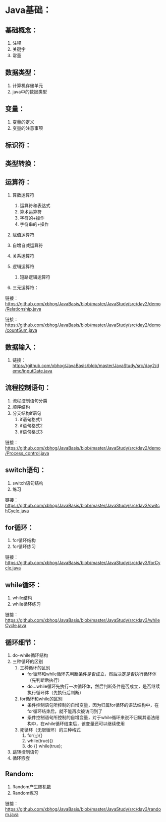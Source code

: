 # Java基础：

## 基础概念：

1. 注释
2. 关键字
3. 常量

## 数据类型：

1. 计算机存储单元
2. java中的数据类型

## 变量：

1. 变量的定义
2. 变量的注意事项

## 标识符：

## 类型转换：

## 运算符：

1. 算数运算符
   1. 运算符和表达式
   2. 算术运算符
   3. 字符的+操作
   4. 字符串的+操作
   
2. 赋值运算符

3. 自增自减运算符

4. 关系运算符

5. 逻辑运算符
   
   1. 短路逻辑运算符
   
6. 三元运算符：

  链接：https://github.com/xbhog/JavaBasis/blob/master/JavaStudy/src/day2/demo/Relationship.java

链接：https://github.com/xbhog/JavaBasis/blob/master/JavaStudy/src/day2/demo/countSum.java

## 数据输入：

1. 链接：https://github.com/xbhog/JavaBasis/blob/master/JavaStudy/src/day2/demo/inputDate.java

## 流程控制语句：

1. 流程控制语句分类
2. 顺序结构
3. 分支结构if语句
   1. if语句格式1
   2. if语句格式2
   3. if语句格式3

链接：https://github.com/xbhog/JavaBasis/blob/master/JavaStudy/src/day2/demo/Process_control.java

## switch语句：

1. switch语句结构
2. 练习

链接：https://github.com/xbhog/JavaBasis/blob/master/JavaStudy/src/day3/switchCycle.java

## for循环：

1. for循环结构
2. for循环练习

链接：https://github.com/xbhog/JavaBasis/blob/master/JavaStudy/src/day3/forCycle.java

## while循环：

1. while结构
2. while循环练习

链接：https://github.com/xbhog/JavaBasis/blob/master/JavaStudy/src/day3/whileCycle.java

## 循环细节：

1. do-while循环结构
2. 三种循环的区别
   1. 三种循环的区别
      * for循环和while循环先判断条件是否成立，然后决定是否执行循环体（先判断后执行）
      * do...while循环先执行一次循环体，然后判断条件是否成立，是否继续执行循环体（先执行后判断）
   2. for循环和while的区别
      * 条件控制语句所控制的自增变量，因为归属for循环的语法结构中，在for循环结束后，就不能再次被访问到了
      * 条件控制语句所控制的自增变量，对于while循环来说不归属其语法结构中，在while循环结束后，该变量还可以继续使用
   3. 死循环（无限循环）的三种格式
      1. for(;;){}
      2. while(true){}
      3. do {} while(true);
3. 跳转控制语句
4. 循环嵌套

## Random:

1. Random产生随机数
2. Random练习

链接：https://github.com/xbhog/JavaBasis/blob/master/JavaStudy/src/day3/random.java
